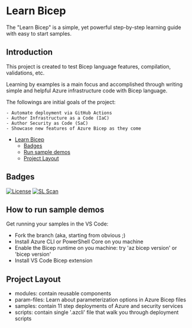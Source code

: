 # Learn Bicep 

The "Learn Bicep" is a simple, yet powerful step-by-step learning guide with easy to start samples.

## Introduction

This project is created to test Bicep language features, compilation, validations, etc.

Learning by examples is a main focus and accomplished through writing simple and helpful Azure infrastructure code with Bicep language.


The followings are initial goals of the project:

    - Automate deployment via GitHub Actions
    - Author Infrastructure as a Code (IaC)
    - Author Security as Code (SaC)
    - Showcase new features of Azure Bicep as they come

- [Learn Bicep](#introduction)
  - [Badges](#badges)
  - [Run sample demos](#Run-sample-demos)
  - [Project Layout](#Project-Layout)

## Badges

[![License](https://img.shields.io/badge/License-Apache%202.0-yellowgreen.svg)](https://opensource.org/licenses/Apache-2.0)
[![SL Scan](https://github.com/ElYusubov/Learn-Bicep/actions/workflows/shiftleft-analysis.yml/badge.svg)](https://github.com/ElYusubov/Learn-Bicep/actions/workflows/shiftleft-analysis.yml)

## How to run sample demos
Get running your samples in the VS Code:
- Fork the branch (aka, starting from obvious ;)
- Install Azure CLI or PowerShell Core on you machine
- Enable the Bicep runtime on you machine: try 'az bicep version' or 'bicep version'
- Install VS Code Bicep extension

## Project Layout
- modules: contain reusable components
- param-files: Learn about parameterization options in Azure Bicep files
- samples: contain 11 step deployments of Azure and security services
- scripts: contain single '.azcli' file that walk you through deployment scripts
